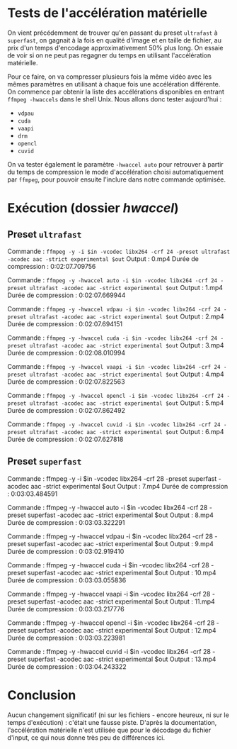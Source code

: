 Tests de l'accélération matérielle
===
On vient précédemment de trouver qu'en passant du preset `ultrafast` à `superfast`, on gagnait à la fois en qualité d'image et en taille de fichier, au prix d'un temps d'encodage approximativement 50% plus long. On essaie de voir si on ne peut pas regagner du temps en utilisant l'accélération matérielle.

Pour ce faire, on va compresser plusieurs fois la même vidéo avec les mêmes paramètres en utilisant à chaque fois une accélération différente. On commence par obtenir la liste des accélérations disponibles en entrant `ffmpeg -hwaccels` dans le shell Unix. Nous allons donc tester aujourd'hui :
- `vdpau`
- `cuda`
- `vaapi`
- `drm`
- `opencl`
- `cuvid`

On va tester également le paramètre `-hwaccel auto` pour retrouver à partir du temps de compression le mode d'accélération choisi automatiquement par `ffmpeg`, pour pouvoir ensuite l'inclure dans notre commande optimisée.

Exécution (dossier _hwaccel_)
===
Preset `ultrafast`
---

Commande : `ffmpeg -y -i $in -vcodec libx264 -crf 24 -preset ultrafast -acodec aac -strict experimental $out`
Output : 0.mp4
Durée de compression : 0:02:07.709756

Commande : `ffmpeg -y -hwaccel auto -i $in -vcodec libx264 -crf 24 -preset ultrafast -acodec aac -strict experimental $out`
Output : 1.mp4
Durée de compression : 0:02:07.669944

Commande : `ffmpeg -y -hwaccel vdpau -i $in -vcodec libx264 -crf 24 -preset ultrafast -acodec aac -strict experimental $out`
Output : 2.mp4
Durée de compression : 0:02:07.694151

Commande : `ffmpeg -y -hwaccel cuda -i $in -vcodec libx264 -crf 24 -preset ultrafast -acodec aac -strict experimental $out`
Output : 3.mp4
Durée de compression : 0:02:08.010994

Commande : `ffmpeg -y -hwaccel vaapi -i $in -vcodec libx264 -crf 24 -preset ultrafast -acodec aac -strict experimental $out`
Output : 4.mp4
Durée de compression : 0:02:07.822563

Commande : `ffmpeg -y -hwaccel opencl -i $in -vcodec libx264 -crf 24 -preset ultrafast -acodec aac -strict experimental $out`
Output : 5.mp4
Durée de compression : 0:02:07.862492

Commande : `ffmpeg -y -hwaccel cuvid -i $in -vcodec libx264 -crf 24 -preset ultrafast -acodec aac -strict experimental $out`
Output : 6.mp4
Durée de compression : 0:02:07.627818

Preset `superfast`
---

Commande : ffmpeg -y -i $in -vcodec libx264 -crf 28 -preset superfast -acodec aac -strict experimental $out
Output : 7.mp4
Durée de compression : 0:03:03.484591

Commande : ffmpeg -y -hwaccel auto -i $in -vcodec libx264 -crf 28 -preset superfast -acodec aac -strict experimental $out
Output : 8.mp4
Durée de compression : 0:03:03.322291

Commande : ffmpeg -y -hwaccel vdpau -i $in -vcodec libx264 -crf 28 -preset superfast -acodec aac -strict experimental $out
Output : 9.mp4
Durée de compression : 0:03:02.919410

Commande : ffmpeg -y -hwaccel cuda -i $in -vcodec libx264 -crf 28 -preset superfast -acodec aac -strict experimental $out
Output : 10.mp4
Durée de compression : 0:03:03.055836

Commande : ffmpeg -y -hwaccel vaapi -i $in -vcodec libx264 -crf 28 -preset superfast -acodec aac -strict experimental $out
Output : 11.mp4
Durée de compression : 0:03:03.217776

Commande : ffmpeg -y -hwaccel opencl -i $in -vcodec libx264 -crf 28 -preset superfast -acodec aac -strict experimental $out
Output : 12.mp4
Durée de compression : 0:03:03.223981

Commande : ffmpeg -y -hwaccel cuvid -i $in -vcodec libx264 -crf 28 -preset superfast -acodec aac -strict experimental $out
Output : 13.mp4
Durée de compression : 0:03:04.243322

Conclusion
===
Aucun changement significatif (ni sur les fichiers - encore heureux, ni sur le temps d'exécution) : c'était une fausse piste. D'après la documentation, l'accélération matérielle n'est utilisée que pour le décodage du fichier d'input, ce qui nous donne très peu de différences ici.

